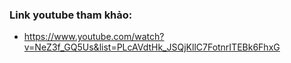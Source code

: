 ### Link youtube tham khảo:

-   https://www.youtube.com/watch?v=NeZ3f_GQ5Us&list=PLcAVdtHk_JSQjKllC7FotnrITEBk6FhxG
